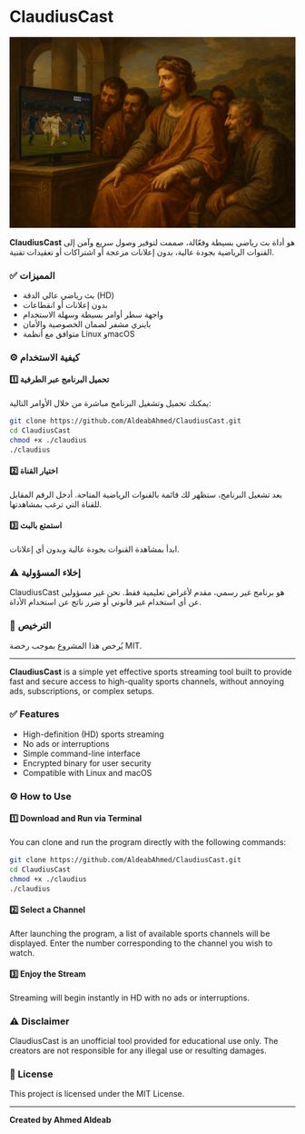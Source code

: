 # ClaudiusCast
![كلاديوس يشاهد قنوات beIN SPORTS](https://raw.githubusercontent.com/AldeabAhmed/ClaudiusCast/main/Claudius.png)



**ClaudiusCast** هو أداة بث رياضي بسيطة وفعّالة، صممت لتوفير وصول سريع وآمن إلى القنوات الرياضية بجودة عالية، بدون إعلانات مزعجة أو اشتراكات أو تعقيدات تقنية.

### ✅ المميزات

- بث رياضي عالي الدقة (HD)
- بدون إعلانات أو انقطاعات
- واجهة سطر أوامر بسيطة وسهلة الاستخدام
- باينري مشفر لضمان الخصوصية والأمان
- متوافق مع أنظمة Linux وmacOS

### ⚙️ كيفية الاستخدام

#### 1️⃣ تحميل البرنامج عبر الطرفية

يمكنك تحميل وتشغيل البرنامج مباشرة من خلال الأوامر التالية:

```bash
git clone https://github.com/AldeabAhmed/ClaudiusCast.git
cd ClaudiusCast
chmod +x ./claudius
./claudius
```

#### 2️⃣ اختيار القناة

بعد تشغيل البرنامج، ستظهر لك قائمة بالقنوات الرياضية المتاحة. أدخل الرقم المقابل للقناة التي ترغب بمشاهدتها.

#### 3️⃣ استمتع بالبث

ابدأ بمشاهدة القنوات بجودة عالية وبدون أي إعلانات.

### ⚠️ إخلاء المسؤولية

ClaudiusCast هو برنامج غير رسمي، مقدم لأغراض تعليمية فقط. نحن غير مسؤولين عن أي استخدام غير قانوني أو ضرر ناتج عن استخدام الأداة.

### 📝 الترخيص

يُرخص هذا المشروع بموجب رخصة MIT.

---

 

**ClaudiusCast** is a simple yet effective sports streaming tool built to provide fast and secure access to high-quality sports channels, without annoying ads, subscriptions, or complex setups.

### ✅ Features

- High-definition (HD) sports streaming
- No ads or interruptions
- Simple command-line interface
- Encrypted binary for user security
- Compatible with Linux and macOS

### ⚙️ How to Use

#### 1️⃣ Download and Run via Terminal

You can clone and run the program directly with the following commands:

```bash
git clone https://github.com/AldeabAhmed/ClaudiusCast.git
cd ClaudiusCast
chmod +x ./claudius
./claudius
```

#### 2️⃣ Select a Channel

After launching the program, a list of available sports channels will be displayed. Enter the number corresponding to the channel you wish to watch.

#### 3️⃣ Enjoy the Stream

Streaming will begin instantly in HD with no ads or interruptions.

### ⚠️ Disclaimer

ClaudiusCast is an unofficial tool provided for educational use only. The creators are not responsible for any illegal use or resulting damages.

### 📝 License

This project is licensed under the MIT License.

---

**Created by Ahmed Aldeab**
